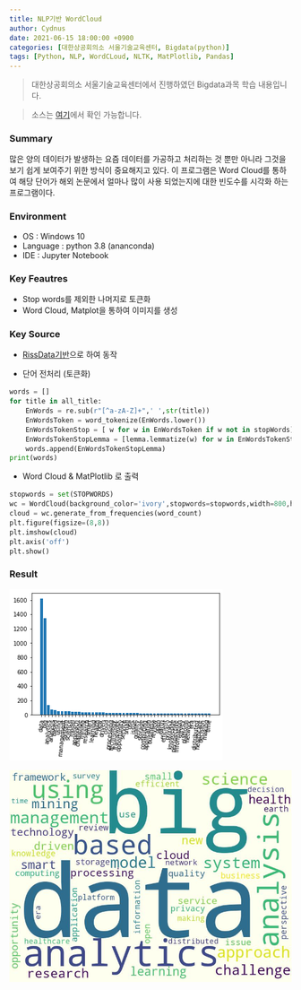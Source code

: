 ```yaml
---
title: NLP기반 WordCloud
author: Cydnus
date: 2021-06-15 18:00:00 +0900
categories: [대한상공회의소 서울기술교육센터, Bigdata(python)]
tags: [Python, NLP, WordCLoud, NLTK, MatPlotlib, Pandas]
---
```


> 대한상공회의소 서울기술교육센터에서 진행하였던 Bigdata과목 학습 내용입니다.

> 소스는 [여기](https://github.com/Cydnus/Study_files/tree/main/Certificated_Programs/IoT%EA%B8%B0%EB%B0%98%20%EC%8A%A4%EB%A7%88%ED%8A%B8%ED%8C%A9%ED%86%A0%EB%A6%AC%20SW%EA%B0%9C%EB%B0%9C%20%EC%A0%84%EB%AC%B8%EA%B0%80%20%EA%B3%BC%EC%A0%95/BigData(python)/NLP%2C%20%ED%81%AC%EB%A1%A4%EB%A7%81)에서 확인 가능합니다.

### Summary

많은 양의 데이터가 발생하는 요즘 데이터를 가공하고 처리하는 것 뿐만 아니라 그것을 보기 쉽게 보여주기 위한 방식이 중요해지고 있다. 이 프로그램은 Word Cloud를 통하여 해당 단어가 해외 논문에서 얼마나 많이 사용 되었는지에 대한 빈도수를 시각화 하는 프로그램이다.

### Environment

- OS : Windows 10
- Language : python 3.8 (ananconda)
- IDE : Jupyter Notebook

### Key Feautres

- Stop words를 제외한 나머지로 토큰화
- Word Cloud, Matplot을 통하여 이미지를 생성

### Key Source

- [RissData기반](https://github.com/CydNus/)으로 하여 동작

- 단어 전처리 (토큰화)

```python
words = []
for title in all_title:
    EnWords = re.sub(r"[^a-zA-Z]+",' ',str(title))
    EnWordsToken = word_tokenize(EnWords.lower())
    EnWordsTokenStop = [ w for w in EnWordsToken if w not in stopWords]
    EnWordsTokenStopLemma = [lemma.lemmatize(w) for w in EnWordsTokenStop]
    words.append(EnWordsTokenStopLemma)
print(words)
```

- Word Cloud & MatPlotlib 로 출력

```python
stopwords = set(STOPWORDS)
wc = WordCloud(background_color='ivory',stopwords=stopwords,width=800,height=600)
cloud = wc.generate_from_frequencies(word_count)
plt.figure(figsize=(8,8))
plt.imshow(cloud)
plt.axis('off')
plt.show()
```

### Result

![단어 분석](/posts/210608_wordcloud/graph.png)

![출력](/posts/210608_wordcloud/bigdata_word_cloud.jpg)
